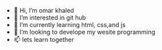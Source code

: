 - 👋 Hi, I’m omar khaled
- 👀 I’m interested in git hub
- 🌱 I’m currently learning html, css,and js
- 💞️ I’m looking to develope my wesite programming
- 📫 lets learn together 
